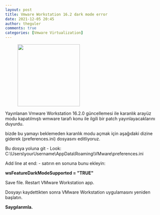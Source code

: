 ```yaml
---
layout: post
title: Vmware Workstation 16.2 dark mode error
date: 2021-12-05 20:45
author: theguler
comments: true
categories: [Vmware Virtualization]
---
```

<!-- wp:image {"id":402,"width":200,"height":200,"sizeSlug":"large","linkDestination":"none"} -->
<figure class="wp-block-image size-large is-resized"><img src="https://theguler.wordpress.com/wp-content/uploads/2021/12/vmware.png?w=256" alt="" class="wp-image-402" width="200" height="200" /></figure>
<!-- /wp:image -->

<!-- wp:paragraph -->
<p>Yayınlanan Vmware Workstation 16.2.0 güncellemesi ile karanlık arayüz modu kapatılmıştı wmware tarafı konu ile ilgili bir patch yayınlayacaklarını duyurdu.</p>
<!-- /wp:paragraph -->

<!-- wp:paragraph -->
<p>bizde bu yamayı beklemeden karanlık modu açmak için aşağıdaki dizine giderek (preferences.ini) dosyasını editliyoruz.</p>
<!-- /wp:paragraph -->

<!-- wp:paragraph -->
<p>Bu dosya yoluna git - Look: C:\Users\yourUsername\AppData\Roaming\VMware\preferences.ini</p>
<!-- /wp:paragraph -->

<!-- wp:paragraph -->
<p>Add line at end: - satırın en sonuna bunu ekleyin:</p>
<!-- /wp:paragraph -->

<!-- wp:paragraph -->
<p><strong>wsFeatureDarkModeSupported = "TRUE"</strong></p>
<!-- /wp:paragraph -->

<!-- wp:paragraph -->
<p>Save file. Restart VMware Workstation app.</p>
<!-- /wp:paragraph -->

<!-- wp:paragraph -->
<p>Dosyayı kaydettikten sonra VMware Workstation uygulamasını yeniden başlatın.</p>
<!-- /wp:paragraph -->

<!-- wp:paragraph -->
<p><strong>Saygılarımla.</strong></p>
<!-- /wp:paragraph -->
